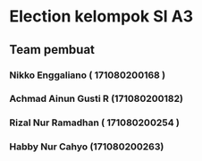 # Election kelompok SI A3

## Team pembuat

### Nikko Enggaliano ( 171080200168 )
### Achmad Ainun Gusti R (171080200182)
### Rizal Nur Ramadhan ( 171080200254 )
### Habby Nur Cahyo (171080200263)
